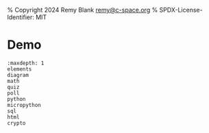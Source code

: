 % Copyright 2024 Remy Blank <remy@c-space.org>
% SPDX-License-Identifier: MIT

# Demo

```{toctree}
:maxdepth: 1
elements
diagram
math
quiz
poll
python
micropython
sql
html
crypto
```
